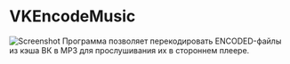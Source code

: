 # VKEncodeMusic
![Screenshot](/blob/master/doc/pic01.jpg "Screenshot")
Программа позволяет перекодировать ENCODED-файлы из кэша ВК в MP3 для прослушивания их в стороннем плеере.
